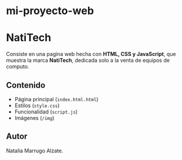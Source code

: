 # mi-proyecto-web
# NatiTech

  
Consiste en una pagina web hecha con **HTML, CSS y JavaScript**, que muestra la marca **NatiTech**, dedicada solo a la venta de equipos de computo.

## Contenido
- Página principal (`index.html.html`)
- Estilos (`style.css`)
- Funcionalidad (`script.js`)
- Imágenes (`/img`)

## Autor
Natalia Marrugo Alzate.

